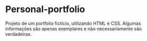 # Personal-portfolio

Projeto de um portfolio fictício, utilizando HTML e CSS. Algumas informações são apenas exemplares e não necessariamente são verdadeiras.
